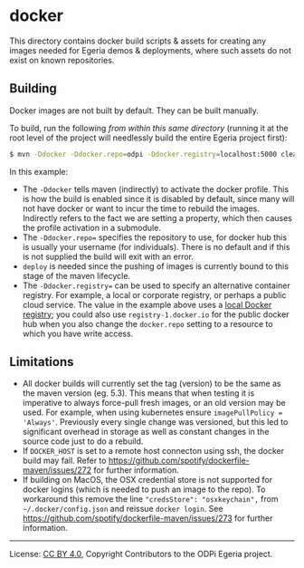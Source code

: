 <!-- SPDX-License-Identifier: CC-BY-4.0 -->
<!-- Copyright Contributors to the Egeria project. -->

# docker

This directory contains docker build scripts & assets for creating any images
needed for Egeria demos & deployments, where such assets do not exist on known
repositories.

## Building

Docker images are not built by default. They can be built manually.

To build, run the following *from within this same directory* (running it at the root level of the
project will needlessly build the entire Egeria project first):

```bash
$ mvn -Ddocker -Ddocker.repo=odpi -Ddocker.registry=localhost:5000 clean install
```

In this example:

- The `-Ddocker` tells maven (indirectly) to activate the docker profile. This is how the build is enabled since it is
    disabled by default, since many will not have docker or want to incur the time to rebuild the images. Indirectly
    refers to the fact we are setting a property, which then causes the profile activation in a submodule.
- The `-Ddocker.repo=` specifies the repository to use, for docker hub this is usually your username (for individuals).
    There is no default and if this is not supplied the build will exit with an error.
- `deploy` is needed since the pushing of images is currently bound to this stage of the maven lifecycle.
- The `-Ddocker.registry=` can be used to specify an alternative container registry. For example, a local or
    corporate registry, or perhaps a public cloud service. The value in the example above uses a
    [local Docker registry](https://docs.docker.com/registry/deploying/); you could also use `registry-1.docker.io`
    for the public docker hub when you also change the `docker.repo` setting to a resource to which you have write
    access.

## Limitations

- All docker builds will currently set the tag (version) to be the same as the maven version (eg. 5.3). This
    means that when testing it is imperative to always force-pull fresh images, or an old version may be used. For
    example, when using kubernetes ensure `imagePullPolicy = 'Always'`. Previously every single change was versioned,
    but this led to significant overhead in storage as well as constant changes in the source code just to do a rebuild.
- If `DOCKER_HOST` is set to a remote host connecton using ssh, the docker build may fail. Refer to
    https://github.com/spotify/dockerfile-maven/issues/272 for further information.
- If building on MacOS, the OSX credential store is not supported for docker logins (which is needed to push an image
    to the repo). To workaround this remove the line `"credsStore": "osxkeychain",` from `~/.docker/config.json` and
    reissue `docker login`. See https://github.com/spotify/dockerfile-maven/issues/273 for further information.


----
License: [CC BY 4.0](https://creativecommons.org/licenses/by/4.0/),
Copyright Contributors to the ODPi Egeria project.

